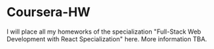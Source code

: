 # Coursera-HW
I will place all my homeworks of the specialization "Full-Stack Web Development with React Specialization" here. More information TBA.
